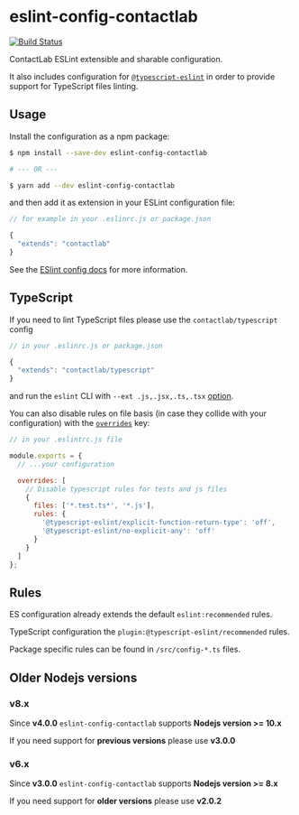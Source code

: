 # eslint-config-contactlab

[![Build Status](https://clab-dev.visualstudio.com/OSS/_apis/build/status/contactlab.eslint-config-contactlab?branchName=master)](https://clab-dev.visualstudio.com/OSS/_build/latest?definitionId=31&branchName=master)

ContactLab ESLint extensible and sharable configuration.

It also includes configuration for [`@typescript-eslint`](https://github.com/typescript-eslint) in order to provide support for TypeScript files linting.

## Usage

Install the configuration as a npm package:

```sh
$ npm install --save-dev eslint-config-contactlab

# --- OR ---

$ yarn add --dev eslint-config-contactlab
```

and then add it as extension in your ESLint configuration file:

```js
// for example in your .eslinrc.js or package.json

{
  "extends": "contactlab"
}

```

See the [ESlint config docs](http://eslint.org/docs/user-guide/configuring#extending-configuration-files) for more information.

## TypeScript

If you need to lint TypeScript files please use the `contactlab/typescript` config

```js
// in your .eslinrc.js or package.json

{
  "extends": "contactlab/typescript"
}
```

and run the `eslint` CLI with `--ext .js,.jsx,.ts,.tsx` [option](https://eslint.org/docs/user-guide/command-line-interface#ext).

You can also disable rules on file basis (in case they collide with your configuration) with the [`overrides`](https://eslint.org/docs/user-guide/configuring#disabling-rules-only-for-a-group-of-files) key:

```js
// in your .eslintrc.js file

module.exports = {
  // ...your configuration

  overrides: [
    // Disable typescript rules for tests and js files
    {
      files: ['*.test.ts*', '*.js'],
      rules: {
        '@typescript-eslint/explicit-function-return-type': 'off',
        '@typescript-eslint/no-explicit-any': 'off'
      }
    }
  ]
};
```

## Rules

ES configuration already extends the default `eslint:recommended` rules.

TypeScript configuration the `plugin:@typescript-eslint/recommended` rules.

Package specific rules can be found in `/src/config-*.ts` files.

## Older Nodejs versions

### v8.x

Since **v4.0.0** `eslint-config-contactlab` supports **Nodejs version >= 10.x**

If you need support for **previous versions** please use **v3.0.0**

### v6.x

Since **v3.0.0** `eslint-config-contactlab` supports **Nodejs version >= 8.x**

If you need support for **older versions** please use **v2.0.2**
